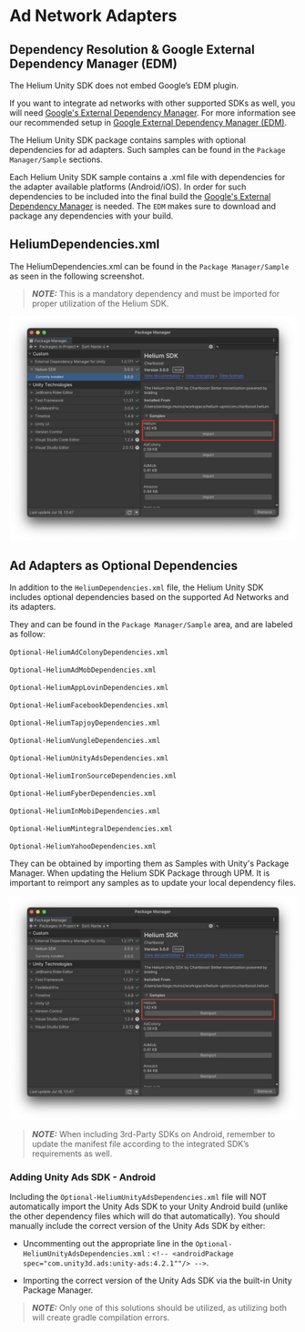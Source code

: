 # Ad Network Adapters

## Dependency Resolution & Google External Dependency Manager (EDM)

The Helium Unity SDK does not embed Google’s EDM plugin.

If you want to integrate ad networks with other supported SDKs as well, you will need [Google's External Dependency Manager](https://developers.google.com/unity/archive#external_dependency_manager_for_unity). For more information see our recommended setup in [Google External Dependency Manager (EDM)](edm.md).

The Helium Unity SDK package contains samples with optional dependencies for ad adapters. Such samples can be found in the `Package Manager/Sample` sections.

Each Helium Unity SDK sample contains a .xml file with dependencies for the adapter available platforms (Android/iOS). In order for such dependencies to be included into the final build the [Google's External Dependency Manager](https://github.com/googlesamples/unity-jar-resolver) is needed.
The `EDM` makes sure to download and package any dependencies with your build.

## HeliumDependencies.xml

The HeliumDependencies.xml can be found in the `Package Manager/Sample` as seen in the following screenshot.

> **_NOTE:_** This is a mandatory dependency and must be imported for proper utilization of the Helium SDK.

![HeliumDependencies.xml](../images/helium-dependencies.png)

## Ad Adapters as Optional Dependencies
In addition to the `HeliumDependencies.xml` file, the Helium Unity SDK includes optional dependencies based on the supported Ad Networks and its adapters.

They and can be found in the `Package Manager/Sample` area, and are labeled as follow:

`Optional-HeliumAdColonyDependencies.xml`

`Optional-HeliumAdMobDependencies.xml`

`Optional-HeliumAppLovinDependencies.xml`

`Optional-HeliumFacebookDependencies.xml`

`Optional-HeliumTapjoyDependencies.xml`

`Optional-HeliumVungleDependencies.xml`

`Optional-HeliumUnityAdsDependencies.xml`

`Optional-HeliumIronSourceDependencies.xml`

`Optional-HeliumFyberDependencies.xml`

`Optional-HeliumInMobiDependencies.xml`

`Optional-HeliumMintegralDependencies.xml`

`Optional-HeliumYahooDependencies.xml`

They can be obtained by importing them as Samples with Unity's Package Manager. When updating the Helium SDK Package through UPM. It is important to reimport any samples as to update your local dependency files.

![Reimport](../images/reimport.png)

> **_NOTE:_** When including 3rd-Party SDKs on Android, remember to update the manifest file according to the integrated SDK’s requirements as well.

### Adding Unity Ads SDK - Android

Including the `Optional-HeliumUnityAdsDependencies.xml` file will NOT automatically import the Unity Ads SDK to your Unity Android build (unlike the other dependency files which will do that automatically). You should manually include the correct version of the Unity Ads SDK by either:

* Uncommenting out the appropriate line in the `Optional-HeliumUnityAdsDependencies.xml` : `<!-- <androidPackage spec="com.unity3d.ads:unity-ads:4.2.1""/> -->`.

* Importing the correct version of the Unity Ads SDK via the built-in Unity Package Manager.

> **_NOTE:_** Only one of this solutions should be utilized, as utilizing both will create gradle compilation errors.
